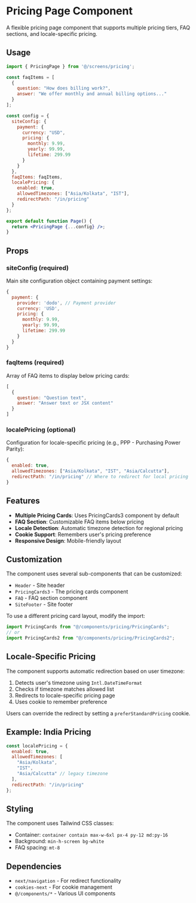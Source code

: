 # Pricing Page Component

A flexible pricing page component that supports multiple pricing tiers, FAQ sections, and locale-specific pricing.

## Usage

```jsx
import { PricingPage } from '@/screens/pricing';

const faqItems = [
  {
    question: "How does billing work?",
    answer: "We offer monthly and annual billing options..."
  }
];

const config = {
  siteConfig: {
    payment: {
      currency: "USD",
      pricing: {
        monthly: 9.99,
        yearly: 99.99,
        lifetime: 299.99
      }
    }
  },
  faqItems: faqItems,
  localePricing: {
    enabled: true,
    allowedTimezones: ["Asia/Kolkata", "IST"],
    redirectPath: "/in/pricing"
  }
};

export default function Page() {
  return <PricingPage {...config} />;
}
```

## Props

### siteConfig (required)
Main site configuration object containing payment settings:

```jsx
{
  payment: {
    provider: 'dodo', // Payment provider
    currency: 'USD',
    pricing: {
      monthly: 9.99,
      yearly: 99.99,
      lifetime: 299.99
    }
  }
}
```

### faqItems (required)
Array of FAQ items to display below pricing cards:

```jsx
[
  {
    question: "Question text",
    answer: "Answer text or JSX content"
  }
]
```

### localePricing (optional)
Configuration for locale-specific pricing (e.g., PPP - Purchasing Power Parity):

```jsx
{
  enabled: true,
  allowedTimezones: ["Asia/Kolkata", "IST", "Asia/Calcutta"],
  redirectPath: "/in/pricing" // Where to redirect for local pricing
}
```

## Features

- **Multiple Pricing Cards**: Uses PricingCards3 component by default
- **FAQ Section**: Customizable FAQ items below pricing
- **Locale Detection**: Automatic timezone detection for regional pricing
- **Cookie Support**: Remembers user's pricing preference
- **Responsive Design**: Mobile-friendly layout

## Customization

The component uses several sub-components that can be customized:

- `Header` - Site header
- `PricingCards3` - The pricing cards component
- `FAQ` - FAQ section component
- `SiteFooter` - Site footer

To use a different pricing card layout, modify the import:

```jsx
import PricingCards from "@/components/pricing/PricingCards";
// or
import PricingCards2 from "@/components/pricing/PricingCards2";
```

## Locale-Specific Pricing

The component supports automatic redirection based on user timezone:

1. Detects user's timezone using `Intl.DateTimeFormat`
2. Checks if timezone matches allowed list
3. Redirects to locale-specific pricing page
4. Uses cookie to remember preference

Users can override the redirect by setting a `preferStandardPricing` cookie.

## Example: India Pricing

```jsx
const localePricing = {
  enabled: true,
  allowedTimezones: [
    "Asia/Kolkata",
    "IST",
    "Asia/Calcutta" // legacy timezone
  ],
  redirectPath: "/in/pricing"
};
```

## Styling

The component uses Tailwind CSS classes:
- Container: `container contain max-w-6xl px-4 py-12 md:py-16`
- Background: `min-h-screen bg-white`
- FAQ spacing: `mt-8`

## Dependencies

- `next/navigation` - For redirect functionality
- `cookies-next` - For cookie management
- `@/components/*` - Various UI components